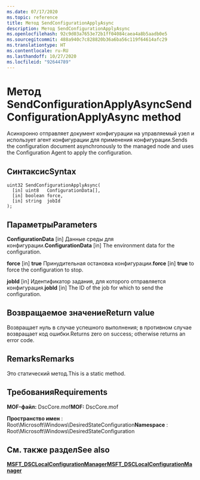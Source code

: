 ```yaml
---
ms.date: 07/17/2020
ms.topic: reference
title: Метод SendConfigurationApplyAsync
description: Метод SendConfigurationApplyAsync
ms.openlocfilehash: 92c9d03a7653e72b1ff04084caea4a8b5aadb0e5
ms.sourcegitcommit: 488a940c7c828820b36a6ba56c119f64614afc29
ms.translationtype: HT
ms.contentlocale: ru-RU
ms.lasthandoff: 10/27/2020
ms.locfileid: "92644789"
---
```

# <a name="sendconfigurationapplyasync-method"></a><span data-ttu-id="2dc36-103">Метод SendConfigurationApplyAsync</span><span class="sxs-lookup"><span data-stu-id="2dc36-103">SendConfigurationApplyAsync method</span></span>

<span data-ttu-id="2dc36-104">Асинхронно отправляет документ конфигурации на управляемый узел и использует агент конфигурации для применения конфигурации.</span><span class="sxs-lookup"><span data-stu-id="2dc36-104">Sends the configuration document asynchronously to the managed node and uses the Configuration Agent to apply the configuration.</span></span>

## <a name="syntax"></a><span data-ttu-id="2dc36-105">Синтаксис</span><span class="sxs-lookup"><span data-stu-id="2dc36-105">Syntax</span></span>

```mof
uint32 SendConfigurationApplyAsync(
  [in] uint8   ConfigurationData[],
  [in] boolean force,
  [in] string  jobId
);
```

## <a name="parameters"></a><span data-ttu-id="2dc36-106">Параметры</span><span class="sxs-lookup"><span data-stu-id="2dc36-106">Parameters</span></span>

<span data-ttu-id="2dc36-107">**ConfigurationData** \[in\] Данные среды для конфигурации.</span><span class="sxs-lookup"><span data-stu-id="2dc36-107">**ConfigurationData** \[in\] The environment data for the configuration.</span></span>

<span data-ttu-id="2dc36-108">**force** \[in\] **true** Принудительная остановка конфигурации.</span><span class="sxs-lookup"><span data-stu-id="2dc36-108">**force** \[in\] **true** to force the configuration to stop.</span></span>

<span data-ttu-id="2dc36-109">**jobId** \[in\] Идентификатор задания, для которого отправляется конфигурация.</span><span class="sxs-lookup"><span data-stu-id="2dc36-109">**jobId** \[in\] The ID of the job for which to send the configuration.</span></span>

## <a name="return-value"></a><span data-ttu-id="2dc36-110">Возвращаемое значение</span><span class="sxs-lookup"><span data-stu-id="2dc36-110">Return value</span></span>

<span data-ttu-id="2dc36-111">Возвращает нуль в случае успешного выполнения; в противном случае возвращает код ошибки.</span><span class="sxs-lookup"><span data-stu-id="2dc36-111">Returns zero on success; otherwise returns an error code.</span></span>

## <a name="remarks"></a><span data-ttu-id="2dc36-112">Remarks</span><span class="sxs-lookup"><span data-stu-id="2dc36-112">Remarks</span></span>

<span data-ttu-id="2dc36-113">Это статический метод.</span><span class="sxs-lookup"><span data-stu-id="2dc36-113">This is a static method.</span></span>

## <a name="requirements"></a><span data-ttu-id="2dc36-114">Требования</span><span class="sxs-lookup"><span data-stu-id="2dc36-114">Requirements</span></span>

<span data-ttu-id="2dc36-115">**MOF-файл:** DscCore.mof</span><span class="sxs-lookup"><span data-stu-id="2dc36-115">**MOF:** DscCore.mof</span></span>

<span data-ttu-id="2dc36-116">**Пространство имен** : Root\Microsoft\Windows\DesiredStateConfiguration</span><span class="sxs-lookup"><span data-stu-id="2dc36-116">**Namespace** : Root\Microsoft\Windows\DesiredStateConfiguration</span></span>

## <a name="see-also"></a><span data-ttu-id="2dc36-117">См. также раздел</span><span class="sxs-lookup"><span data-stu-id="2dc36-117">See also</span></span>

[<span data-ttu-id="2dc36-118">**MSFT_DSCLocalConfigurationManager**</span><span class="sxs-lookup"><span data-stu-id="2dc36-118">**MSFT_DSCLocalConfigurationManager**</span></span>](msft-dsclocalconfigurationmanager.md)
